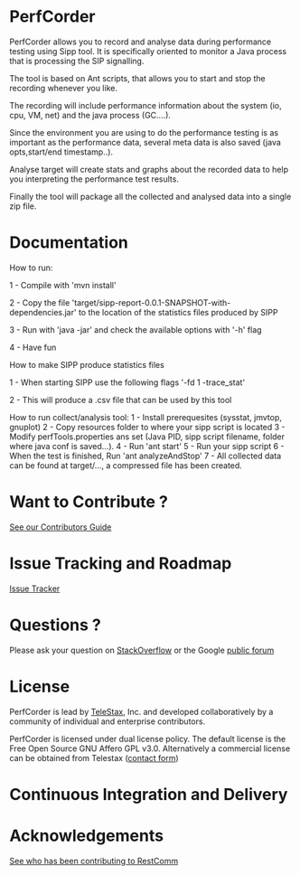 PerfCorder
============

PerfCorder allows you to record and analyse data during performance testing using Sipp tool.
It is specifically oriented to monitor a Java process that is processing the SIP signalling.

The tool is based on Ant scripts, that allows you to start and stop the recording whenever you like.

The recording will include performance information about the system (io, cpu, VM, net) and the java process (GC....).

Since the environment you are using to do the performance testing is as important as the performance data, several meta data is also saved (java opts,start/end timestamp..).

Analyse target will create stats and graphs about the recorded data to help you interpreting the performance test results.

Finally the tool will package all the collected and analysed data into a single zip file.

Documentation
========
How to run:

1 - Compile with 'mvn install'

2 - Copy the file 'target/sipp-report-0.0.1-SNAPSHOT-with-dependencies.jar' to the location of the statistics files produced by SIPP

3 - Run with 'java -jar' and check the available options with '-h' flag

4 - Have fun

How to make SIPP produce statistics files

1 - When starting SIPP use the following flags '-fd 1 -trace_stat'

2 - This will produce a .csv file that can be used by this tool

How to run collect/analysis tool:
1 - Install prerequesites (sysstat, jmvtop, gnuplot)
2 - Copy resources folder to where your sipp script is located
3 - Modify perfTools.properties ans set (Java PID, sipp script filename, folder where java conf is saved...).
4 - Run 'ant start'
5 - Run your sipp script
6 - When the test is finished, Run 'ant analyzeAndStop'
7 - All collected data can be found at target/..., a compressed file has been created.

Want to Contribute ? 
========
[See our Contributors Guide](https://github.com/Mobicents/sip-servlets/wiki/Contribute-to-Mobicents-SIP-Servlets)

Issue Tracking and Roadmap
========
[Issue Tracker](https://github.com/Mobicents/PerfCorder/issues)

Questions ?
========
Please ask your question on [StackOverflow](http://stackoverflow.com/search?q=mobicents) or the Google [public forum](http://groups.google.com/group/mobicents-public)

License
========

PerfCorder is lead by [TeleStax](http://www.telestax.com/), Inc. and developed collaboratively by a community of individual and enterprise contributors.

PerfCorder is licensed under dual license policy. The default license is the Free Open Source GNU Affero GPL v3.0. Alternatively a commercial license can be obtained from Telestax ([contact form](http://www.telestax.com/contactus/#InquiryForm))

Continuous Integration and Delivery
========

Acknowledgements
========
[See who has been contributing to RestComm](http://www.telestax.com/opensource/acknowledgments/)
